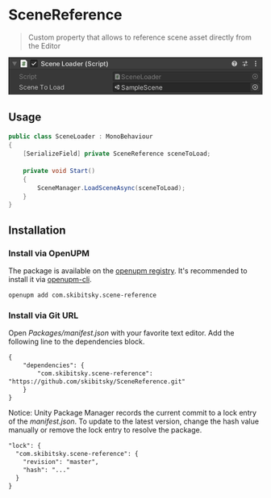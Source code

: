 # SceneReference

> Custom property that allows to reference scene asset directly from the Editor

<img src=".github/Images/screenshot.png" width="580">

## Usage

```csharp
public class SceneLoader : MonoBehaviour
{
    [SerializeField] private SceneReference sceneToLoad;

    private void Start()
    {
        SceneManager.LoadSceneAsync(sceneToLoad);
    }
}
```

## Installation

### Install via OpenUPM

The package is available on the [openupm registry](https://openupm.com). It's recommended to install it via [openupm-cli](https://github.com/openupm/openupm-cli).

```
openupm add com.skibitsky.scene-reference
```

### Install via Git URL

Open *Packages/manifest.json* with your favorite text editor. Add the following line to the dependencies block.

    {
        "dependencies": {
            "com.skibitsky.scene-reference": "https://github.com/skibitsky/SceneReference.git"
        }
    }

Notice: Unity Package Manager records the current commit to a lock entry of the *manifest.json*. To update to the latest version, change the hash value manually or remove the lock entry to resolve the package.

    "lock": {
      "com.skibitsky.scene-reference": {
        "revision": "master",
        "hash": "..."
      }
    }

